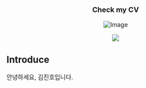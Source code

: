 <h3 align=center>
  Check my CV 
</h3>

<div align=center>
  <img src="https://img.shields.io/badge/-CV-111111?style=flat&logo=Read.cv&logoColor=white" alt="Image">
</div>

<p align="center">
<img src="https://img.shields.io/badge/-CV-111111?style=flat&logo=Read.cv&logoColor=white"/>
</p>



## Introduce
안녕하세요, 김진호입니다.
